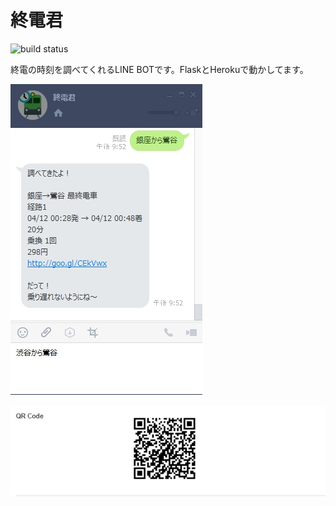 # 終電君

![build status](https://travis-ci.org/atsmin/linebot.svg?branch=master)

終電の時刻を調べてくれるLINE BOTです。FlaskとHerokuで動かしてます。

![画面キャプチャ](https://raw.githubusercontent.com/aminami1127/linebot/master/images/capture.jpg)

![QRコード](https://raw.githubusercontent.com/aminami1127/linebot/master/images/qr_code.jpg)
